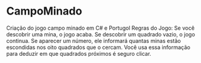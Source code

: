 # CampoMinado
 Criação do jogo campo minado em C# e Portugol Regras do Jogo: Se você descobrir uma mina, o jogo acaba.  Se descobrir um quadrado vazio, o jogo continua.  Se aparecer um número, ele informará quantas minas estão escondidas nos oito quadrados que o cercam. Você usa essa informação para deduzir em que quadrados próximos é seguro clicar.
